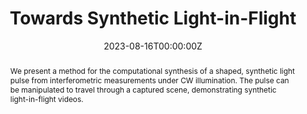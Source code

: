 ---
title: "Towards Synthetic Light-in-Flight"
authors:
- patrick-cornwall
- manuel-ballester
- heming-wang
- florian-willomitzer

date: "2023-08-16T00:00:00Z"
doi: "10.1364/COSI.2023.CTh2B.3"

# Publication type.
# Accepts a single type but formatted as a YAML list (for Hugo requirements).
# Enter a publication type from the CSL standard.
publication_types: ["paper-conference"]

# Publication name and optional abbreviated publication name.
publication: "Optica Imaging Congress (3D, COSI, DH, FLatOptics, IS, pcAOP)"
publication_short: ""

abstract: We present a method for the computational synthesis of a shaped, synthetic light pulse from interferometric measurements under CW illumination. The pulse can be manipulated to travel through a captured scene, demonstrating synthetic light-in-flight videos.

tags: ["Synthetic Wavelength Holography","SWH T2"]
featured: false

# links:
# - name: ""
#   url: ""
url_pdf: 'https://opg.optica.org/abstract.cfm?URI=COSI-2023-CTh2B.3'
url_code: ''
url_dataset: ''
url_poster: ''
url_project: ''
url_slides: ''
url_source: ''
url_video: ''

# Associated Projects (optional).
#   Associate this publication with one or more of your projects.
#   Simply enter your project's folder or file name without extension.
#   E.g. `internal-project` references `content/project/internal-project/index.md`.
#   Otherwise, set `projects: []`.
projects: ["02-Synthetic_Wavelength_Holography"]
---